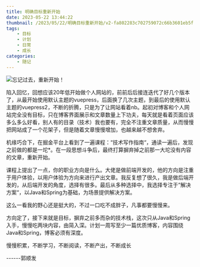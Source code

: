 ```yaml
---
title: 明确目标重新开始
date: 2023-05-22 13:44:22
thumbnail: /2023/05/22/明确目标重新开始/v2-fa802283c702759072c66b3601eb5f7e_720w-20230523101305271.jpg
tags:
    - 目标
    - 计划
    - 日常
    - 成长
categories:
    - 随记
---
```


![忘记过去，重新开始！](./v2-fa802283c702759072c66b3601eb5f7e_720w-20230523101305271.jpg)

陷入回忆，回想应该20年低开始做个人网站的，前前后后接连迭代了好几个版本了，从最开始使用默认主题的vuepress，后面换了几次主题，到最后的使用默认主题的vuepress2，不断的折腾，只是为了让网站看着nb。起初对博客和个人网站完全没有目标，只在博客界面展示和文章数量上下功夫，每天就是看着页面应该多么多么好看，别人有的目录（技术）我也要有，完全不注重文章质量，从而慢慢把网站成了一个花架子，但是随着文章慢慢增加，也越来越不想舍弃。

机缘巧合下，在掘金平台上看到了一遍课程：“技术写作指南“，通读一遍后，发现之前做的都是一坨\*。在一段思想斗争后，最终打算摒弃掉之前那一大坨没有内容的文章，重新开始。

课程上提出了一点，你的职业方向是什么。大佬是做前端开发的，他的方向是注重于用户体验，以用户体验为方向来进行产出文章。我反复想了很久，我是做后端开发的，从后端开发的角度，选择有很多。最后从多种选择中，我选择专注于”解决方案“，以Java和Spring为基础，为场景提供解决方案。

这么一看我的野心还是挺大的，不过一口吃不成胖子，凡事都要慢慢来。

方向定了，接下来就是目标，摒弃之前多而杂的技术栈，这次只从Java和Spring入手，慢慢吃两块内容，由简入深。计划一周写至少一篇优质博客，内容围绕Java和Spring，博客必须有深度。

慢慢积累，不断学习，不断阅读，不断产出，不断成长

------郭顺发